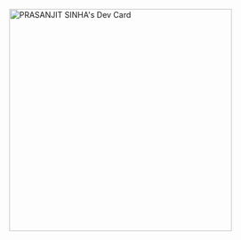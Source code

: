 <a href="https://app.daily.dev/RedHatz"><img src="https://api.daily.dev/devcards/734f051d753e41d188ce4e57fa61ad9b.png?r=smu" width="400" alt="PRASANJIT SINHA's Dev Card"/></a>
